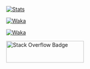 [![Stats](https://stats.wwerner.vercel.app/api?username=wwerner&layout=compact&langs_count=10&show_icons=true&count_private=true&include_all_commits=true&custom_title=Some%20stats%20of%20arguable%20accuracy)](https://wolfgang-werner.net)


[![Waka](https://wakatime.com/share/@wwerner/e0a0aef8-87fb-4155-8d02-b99b99d111d9.svg)](https://wolfgang-werner.net)

[![Waka](https://wakatime.com/share/@wwerner/36db7c90-d2a3-4219-a93c-e903824ccd91.svg)](https://wolfgang-werner.net)

<!--
<img src="https://github.com/wwerner/stats/blob/master/generated/languages.svg#gh-light-mode-only" />
<img src="https://stats.wwerner.vercel.app/api/wakatime?username=@wwerner&layout=compact&custom_title=Last%20week%20in%20code" />
-->


<a href="https://stackexchange.com/users/65901"><img src="https://stackexchange.com/users/flair/65901.png?theme=clean" width="208" height="58" alt="Stack Overflow Badge" title="wwerner on stack overflow"></a>


